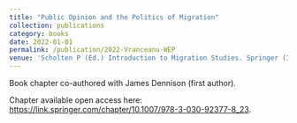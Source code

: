```yaml
---
title: "Public Opinion and the Politics of Migration"
collection: publications
category: books
date: 2022-01-01
permalink: /publication/2022-Vranceanu-WEP
venue: 'Scholten P (Ed.) Introduction to Migration Studies. Springer (IMISCOE Research Series)'
---
```


Book chapter co-authored with James Dennison (first author).

Chapter available open access here: https://link.springer.com/chapter/10.1007/978-3-030-92377-8_23.
